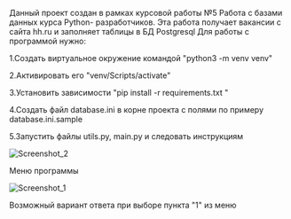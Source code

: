 Данный проект создан в рамках курсовой работы №5 Работа с базами данных курса Python- разработчиков. 
Эта работа получает вакансии с сайта hh.ru и заполняет таблицы в БД Postgresql
Для работы с программой нужно:

1.Создать виртуальное окружение командой "python3 -m venv venv"

2.Активировать его "venv/Scripts/activate"

3.Установить зависимости "pip install -r requirements.txt "

4.Создать файл database.ini в корне проекта с полями по примеру database.ini.sample

5.Запустить файлы utils.py, main.py и следовать инструкциям

![Screenshot_2](https://github.com/Rasuljka/course_work_5/assets/151017805/011f32fe-8371-4860-b6f8-440dd1e565b9) 

Меню программы

![Screenshot_1](https://github.com/Rasuljka/course_work_5/assets/151017805/93b1e068-f043-49a8-bbe2-81e43a5e728d)

Возможный вариант ответа при выборе пункта "1" из меню

